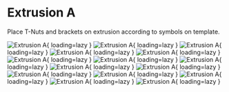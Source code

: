# Extrusion A
Place T-Nuts and brackets on extrusion according to symbols on template.

![Extrusion A](resources/step2.23.webp){ loading=lazy }
![Extrusion A](resources/step2.24.webp){ loading=lazy }
![Extrusion A](resources/step2.25.webp){ loading=lazy }
![Extrusion A](resources/step2.26.webp){ loading=lazy }
![Extrusion A](resources/step2.27.webp){ loading=lazy }
![Extrusion A](resources/step2.28.webp){ loading=lazy }
![Extrusion A](resources/step2.29.webp){ loading=lazy }
![Extrusion A](resources/step2.30.webp){ loading=lazy }
![Extrusion A](resources/step2.31.webp){ loading=lazy }
![Extrusion A](resources/step2.32.webp){ loading=lazy }
![Extrusion A](resources/step2.33.webp){ loading=lazy }
![Extrusion A](resources/step2.34.webp){ loading=lazy }
![Extrusion A](resources/step2.35.webp){ loading=lazy }
![Extrusion A](resources/step2.36.webp){ loading=lazy }
![Extrusion A](resources/step2.37.webp){ loading=lazy }